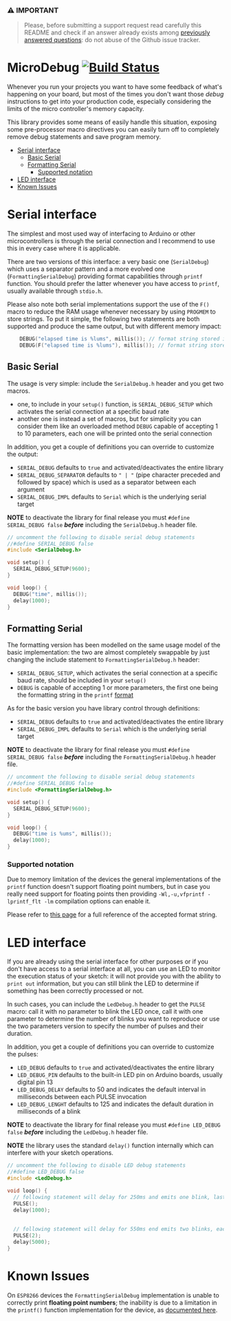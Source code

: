 ### &#x26A0; **IMPORTANT**
 
> Please, before submitting a support request read carefully this README and check if an answer already exists among [previously answered questions](https://github.com/rlogiacco/MicroDebug/issues?q=label:question): do not abuse of the Github issue tracker.

<!-- omit in toc -->
MicroDebug [![Build Status][travis-status]][travis]
=============
[travis]: https://travis-ci.org/rlogiacco/MicroDebug
[travis-status]: https://travis-ci.org/rlogiacco/MicroDebug.svg?branch=master


Whenever you run your projects you want to have some feedback of what's happening on your board, but most of the times you don't want those *debug* instructions to get into your production code, especially considering the limits of the micro controller's memory capacity.

This library provides some means of easily handle this situation, exposing some pre-processor macro directives you can easily turn off to completely remove debug statements and save program memory.

<!-- toc -->
- [Serial interface](#serial-interface)
  - [Basic Serial](#basic-serial)
  - [Formatting Serial](#formatting-serial)
    - [Supported notation](#supported-notation)
- [LED interface](#led-interface)
- [Known Issues](#known-issues)

<!-- tocstop -->

# Serial interface

The simplest and most used way of interfacing to Arduino or other microcontrollers is through the serial connection and I recommend to use this in every case where it is applicable.

There are two versions of this interface: a very basic one (`SerialDebug`) which uses a separator pattern and a more evolved one (`FormattingSerialDebug`) providing format capabilities through `printf` function. You should prefer the latter whenever you have access to `printf`, usually available through `stdio.h`.

Please also note both serial implementations support the use of the `F()` macro to reduce the RAM usage whenever necessary by using `PROGMEM` to store strings. To put it simple, the following two statements are both supported and produce the same output, but with different memory impact:

```cpp
	DEBUG("elapsed time is %lums", millis()); // format string stored in RAM
	DEBUG(F("elapsed time is %lums"), millis()); // format string stored in PROGMEM
```

## Basic Serial

The usage is very simple: include the `SerialDebug.h` header and you get two macros.

- one, to include in your `setup()` function, is `SERIAL_DEBUG_SETUP` which activates the serial connection at a specific baud rate
- another one is instead a set of macros, but for simplicity you can consider them like an overloaded method `DEBUG` capable of accepting 1 to 10 parameters, each one will be printed onto the serial connection

In addition, you get a couple of definitions you can override to customize the output:
- `SERIAL_DEBUG` defaults to `true` and activated/deactivates the entire library 
- `SERIAL_DEBUG_SEPARATOR` defaults to `" | "` (pipe character preceded and followed by space) which is used as a separator between each argument
- `SERIAL_DEBUG_IMPL` defaults to `Serial` which is the underlying serial target

**NOTE** to deactivate the library for final release you must `#define SERIAL_DEBUG false` ***before*** including the `SerialDebug.h` header file. 

```cpp
// uncomment the following to disable serial debug statements
//#define SERIAL_DEBUG false
#include <SerialDebug.h>

void setup() {
  SERIAL_DEBUG_SETUP(9600);
}

void loop() {
  DEBUG("time", millis());
  delay(1000);
}
```

## Formatting Serial

The formatting version has been modelled on the same usage model of the basic implementation: the two are almost completely swappable by just changing the include statement to `FormattingSerialDebug.h` header:

- `SERIAL_DEBUG_SETUP`, which activates the serial connection at a specific baud rate, should be included in your `setup()` 
- `DEBUG` is capable of accepting 1 or more parameters, the first one being the formatting string in the `printf` [format](http://en.wikipedia.org/wiki/Printf_format_string) 

As for the basic version you have library control through definitions:
- `SERIAL_DEBUG` defaults to `true` and activated/deactivates the entire library 
- `SERIAL_DEBUG_IMPL` defaults to `Serial` which is the underlying serial target

**NOTE** to deactivate the library for final release you must `#define SERIAL_DEBUG false` ***before*** including the `FormattingSerialDebug.h` header file. 

```cpp
// uncomment the following to disable serial debug statements
//#define SERIAL_DEBUG false
#include <FormattingSerialDebug.h>

void setup() {
  SERIAL_DEBUG_SETUP(9600);
}

void loop() {
  DEBUG("time is %ums", millis());
  delay(1000);
}
```


### Supported notation

Due to memory limitation of the devices the general implementations of the `printf` function doesn't support floating point numbers, but in case you really need support for floating points then providing `-Wl,-u,vfprintf -lprintf_flt -lm` compilation options can enable it.

Please refer to [this page](http://www.cplusplus.com/reference/cstdio/printf/) for a full reference of the accepted format string.

# LED interface

If you are already using the serial interface for other purposes or if you don't have access to a serial interface at all, you can use an LED to monitor the execution status of your sketch: it will not provide you with the ability to `print out` information, but you can still blink the LED to determine if something has been correctly processed or not.

In such cases, you can include the `LedDebug.h` header to get the `PULSE` macro: call it with no parameter to blink the LED once, call it with one parameter to determine the number of blinks you want to reproduce or use the two parameters version to specify the number of pulses and their duration.


In addition, you get a couple of definitions you can override to customize the pulses:
- `LED_DEBUG` defaults to `true` and activated/deactivates the entire library 
- `LED_DEBUG_PIN` defaults to the built-in LED pin on Arduino boards, usually digital pin 13
- `LED_DEBUG_DELAY` defaults to 50 and indicates the default interval in milliseconds between each PULSE invocation
- `LED_DEBUG_LENGHT` defaults to 125 and indicates the default duration in milliseconds of a blink 

**NOTE** to deactivate the library for final release you must `#define LED_DEBUG false` ***before*** including the `LedDebug.h` header file. 


**NOTE** the library uses the standard `delay()`  function internally which can interfere with your sketch operations.

```cpp
// uncomment the following to disable LED debug statements
//#define LED_DEBUG false
#include <LedDebug.h>

void loop() {
  // following statement will delay for 250ms and emits one blink, lasting 125ms
  PULSE();
  delay(1000);
  
  
  // following statement will delay for 550ms end emits two blinks, each one lasting 125ms
  PULSE(2);
  delay(5000);
}
```

# Known Issues

On `ESP8266` devices the `FormattingSerialDebug` implementation is unable to correctly print **floating point numbers**; the inability is due to a limitation in the `printf()` function implementation for the device, as [documented here](https://github.com/esp8266/Arduino/issues/73).
